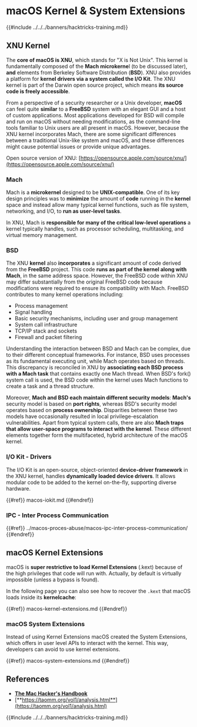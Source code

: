 # macOS Kernel & System Extensions

{{#include ../../../banners/hacktricks-training.md}}

## XNU Kernel

The **core of macOS is XNU**, which stands for "X is Not Unix". This kernel is fundamentally composed of the **Mach microkerne**l (to be discussed later), **and** elements from Berkeley Software Distribution (**BSD**). XNU also provides a platform for **kernel drivers via a system called the I/O Kit**. The XNU kernel is part of the Darwin open source project, which means **its source code is freely accessible**.

From a perspective of a security researcher or a Unix developer, **macOS** can feel quite **similar** to a **FreeBSD** system with an elegant GUI and a host of custom applications. Most applications developed for BSD will compile and run on macOS without needing modifications, as the command-line tools familiar to Unix users are all present in macOS. However, because the XNU kernel incorporates Mach, there are some significant differences between a traditional Unix-like system and macOS, and these differences might cause potential issues or provide unique advantages.

Open source version of XNU: [https://opensource.apple.com/source/xnu/](https://opensource.apple.com/source/xnu/)

### Mach

Mach is a **microkernel** designed to be **UNIX-compatible**. One of its key design principles was to **minimize** the amount of **code** running in the **kernel** space and instead allow many typical kernel functions, such as file system, networking, and I/O, to **run as user-level tasks**.

In XNU, Mach is **responsible for many of the critical low-level operations** a kernel typically handles, such as processor scheduling, multitasking, and virtual memory management.

### BSD

The XNU **kernel** also **incorporates** a significant amount of code derived from the **FreeBSD** project. This code **runs as part of the kernel along with Mach**, in the same address space. However, the FreeBSD code within XNU may differ substantially from the original FreeBSD code because modifications were required to ensure its compatibility with Mach. FreeBSD contributes to many kernel operations including:

- Process management
- Signal handling
- Basic security mechanisms, including user and group management
- System call infrastructure
- TCP/IP stack and sockets
- Firewall and packet filtering

Understanding the interaction between BSD and Mach can be complex, due to their different conceptual frameworks. For instance, BSD uses processes as its fundamental executing unit, while Mach operates based on threads. This discrepancy is reconciled in XNU by **associating each BSD process with a Mach task** that contains exactly one Mach thread. When BSD's fork() system call is used, the BSD code within the kernel uses Mach functions to create a task and a thread structure.

Moreover, **Mach and BSD each maintain different security models**: **Mach's** security model is based on **port rights**, whereas BSD's security model operates based on **process ownership**. Disparities between these two models have occasionally resulted in local privilege-escalation vulnerabilities. Apart from typical system calls, there are also **Mach traps that allow user-space programs to interact with the kernel**. These different elements together form the multifaceted, hybrid architecture of the macOS kernel.

### I/O Kit - Drivers

The I/O Kit is an open-source, object-oriented **device-driver framework** in the XNU kernel, handles **dynamically loaded device drivers**. It allows modular code to be added to the kernel on-the-fly, supporting diverse hardware.

{{#ref}}
macos-iokit.md
{{#endref}}

### IPC - Inter Process Communication

{{#ref}}
../macos-proces-abuse/macos-ipc-inter-process-communication/
{{#endref}}

## macOS Kernel Extensions

macOS is **super restrictive to load Kernel Extensions** (.kext) because of the high privileges that code will run with. Actually, by default is virtually impossible (unless a bypass is found).

In the following page you can also see how to recover the `.kext` that macOS loads inside its **kernelcache**:

{{#ref}}
macos-kernel-extensions.md
{{#endref}}

### macOS System Extensions

Instead of using Kernel Extensions macOS created the System Extensions, which offers in user level APIs to interact with the kernel. This way, developers can avoid to use kernel extensions.

{{#ref}}
macos-system-extensions.md
{{#endref}}

## References

- [**The Mac Hacker's Handbook**](https://www.amazon.com/-/es/Charlie-Miller-ebook-dp-B004U7MUMU/dp/B004U7MUMU/ref=mt_other?_encoding=UTF8&me=&qid=)
- [**https://taomm.org/vol1/analysis.html**](https://taomm.org/vol1/analysis.html)

{{#include ../../../banners/hacktricks-training.md}}


